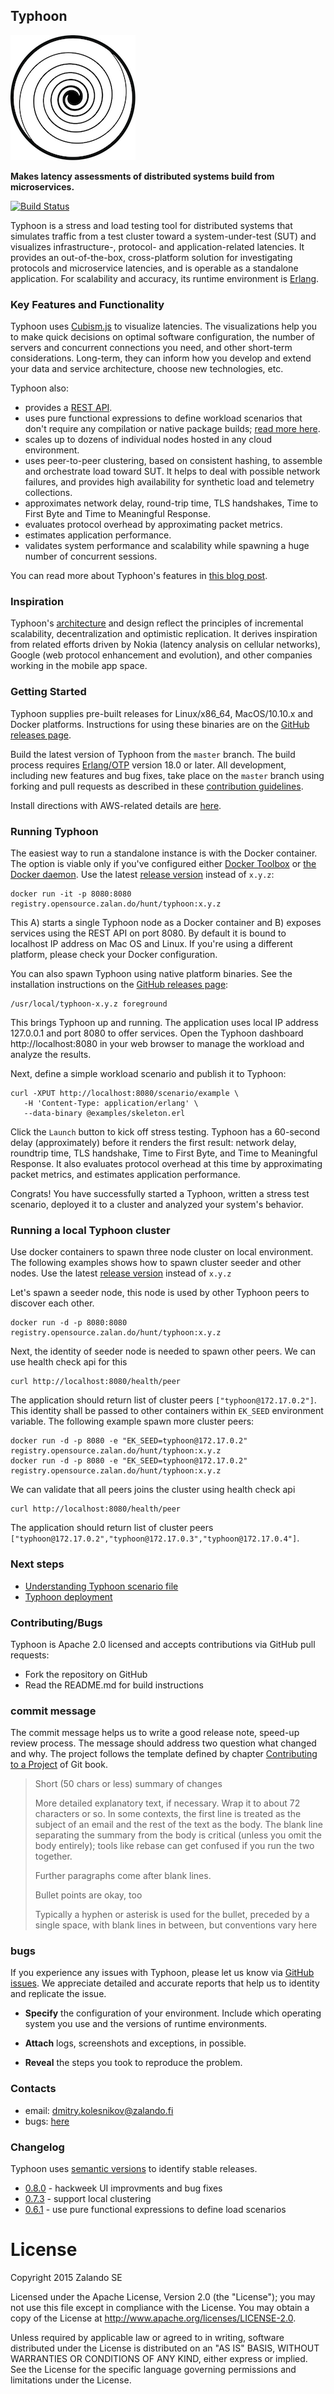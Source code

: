 ## Typhoon

![typhoon](docs/img/typhoon.png)

**Makes latency assessments of distributed systems build from microservices.**

[![Build Status](https://secure.travis-ci.org/zalando/typhoon.svg?branch=master)](http://travis-ci.org/zalando/typhoon)

Typhoon is a stress and load testing tool for distributed systems that simulates traffic from a test cluster toward a system-under-test (SUT) and visualizes infrastructure-, protocol- and application-related latencies. It provides an out-of-the-box, cross-platform solution for investigating protocols and microservice latencies, and is operable as a standalone application. For scalability and accuracy, its runtime environment is [Erlang](http://www.erlang.org/).  

### Key Features and Functionality

Typhoon uses [Cubism.js](https://bost.ocks.org/mike/cubism/intro/#0) to visualize latencies. The visualizations help you to make quick decisions on optimal software configuration, the number of servers and concurrent connections you need, and other short-term considerations. Long-term, they can inform how you develop and extend your data and service architecture, choose new technologies, etc.

Typhoon also:
- provides a [REST API](https://github.com/zalando/typhoon/blob/master/docs/restapi.yaml).
- uses pure functional expressions to define workload scenarios that don't require any compilation or native package builds; [read more here](https://github.com/zalando/typhoon/blob/master/docs/scenario.md).
- scales up to dozens of individual nodes hosted in any cloud environment.
- uses peer-to-peer clustering, based on consistent hashing, to assemble and orchestrate load toward SUT. It helps to deal with possible network failures, and provides high availability for synthetic load and telemetry collections.
- approximates network delay, round-trip time, TLS handshakes, Time to First Byte and Time to Meaningful Response.
- evaluates protocol overhead by approximating packet metrics.
- estimates application performance.
- validates system performance and scalability while spawning a huge number of concurrent sessions.

You can read more about Typhoon's features in [this blog post](https://tech.zalando.de/blog/end-to-end-latency-challenges-for-microservices/).

### Inspiration

Typhoon's [architecture](docs/arch.md) and design reflect the principles of incremental scalability, decentralization and  optimistic replication. It derives inspiration from related efforts driven by Nokia (latency analysis on cellular networks), Google (web protocol enhancement and evolution), and other companies working in the mobile app space.

### Getting Started

Typhoon supplies pre-built releases for Linux/x86_64, MacOS/10.10.x and Docker platforms. Instructions for using these binaries are on the [GitHub releases page](https://github.com/zalando/typhoon/releases).

Build the latest version of Typhoon from the `master` branch. The build process requires [Erlang/OTP](http://www.erlang.org/downloads) version 18.0 or later. All development, including new features and bug fixes, take place on the `master` branch using forking and pull requests as described in these [contribution guidelines](docs/contribution.md).

Install directions with AWS-related details are [here](https://github.com/zalando/typhoon/blob/master/docs/install.md).

### Running Typhoon

The easiest way to run a standalone instance is with the Docker container. The option is viable only if you've configured either [Docker Toolbox](https://www.docker.com/products/docker-toolbox) or [the Docker daemon](https://docs.docker.com/engine/reference/commandline/dockerd/). Use the latest [release version](https://github.com/zalando/typhoon/releases) instead of `x.y.z`:

```
docker run -it -p 8080:8080 registry.opensource.zalan.do/hunt/typhoon:x.y.z
```

This A) starts a single Typhoon node as a Docker container and B) exposes services using the REST API on port 8080. By default it is bound to localhost IP address on Mac OS and Linux. If you're using a different platform, please check your Docker configuration.

You can also spawn Typhoon using native platform binaries. See the installation instructions on the [GitHub releases page](https://github.com/zalando/typhoon/releases):
```
/usr/local/typhoon-x.y.z foreground
```

This brings Typhoon up and running. The application uses local IP address 127.0.0.1 and port 8080 to offer services. Open the Typhoon dashboard http://localhost:8080 in your web browser to manage the workload and analyze the results.

Next, define a simple workload scenario and publish it to Typhoon:
```
curl -XPUT http://localhost:8080/scenario/example \
   -H 'Content-Type: application/erlang' \
   --data-binary @examples/skeleton.erl
```  

Click the `Launch` button to kick off stress testing. Typhoon has a 60-second delay (approximately) before it renders the first result: network delay, roundtrip time, TLS handshake, Time to First Byte, and Time to Meaningful Response. It also evaluates protocol overhead at this time by approximating packet metrics, and estimates application performance.

Congrats! You have successfully started a Typhoon, written a stress test scenario, deployed it to a cluster and analyzed your system's behavior.

### Running a local Typhoon cluster 

Use docker containers to spawn three node cluster on local environment. The following examples shows how to spawn cluster seeder and other nodes. Use the latest [release version](https://github.com/zalando/typhoon/releases) instead of `x.y.z`

Let's spawn a seeder node, this node is used by other Typhoon peers to discover each other.
```
docker run -d -p 8080:8080 registry.opensource.zalan.do/hunt/typhoon:x.y.z
``` 

Next, the identity of seeder node is needed to spawn other peers. We can use health check api for this 
```
curl http://localhost:8080/health/peer
```
The application should return list of cluster peers `["typhoon@172.17.0.2"]`. This identity shall be passed to other containers within `EK_SEED` environment variable. The following example spawn more cluster peers: 
```
docker run -d -p 8080 -e "EK_SEED=typhoon@172.17.0.2" registry.opensource.zalan.do/hunt/typhoon:x.y.z
docker run -d -p 8080 -e "EK_SEED=typhoon@172.17.0.2" registry.opensource.zalan.do/hunt/typhoon:x.y.z
``` 

We can validate that all peers joins the cluster using health check api 
```
curl http://localhost:8080/health/peer
```
The application should return list of cluster peers 
`["typhoon@172.17.0.2","typhoon@172.17.0.3","typhoon@172.17.0.4"]`.   


### Next steps

* [Understanding Typhoon scenario file](docs/scenario.md)
* [Typhoon deployment](docs/install.md)

### Contributing/Bugs

Typhoon is Apache 2.0 licensed and accepts contributions via GitHub pull requests:

* Fork the repository on GitHub
* Read the README.md for build instructions

### commit message

The commit message helps us to write a good release note, speed-up review process. The message should address two question what changed and why. The project follows the template defined by chapter [Contributing to a Project](http://git-scm.com/book/ch5-2.html) of Git book.

>
> Short (50 chars or less) summary of changes
>
> More detailed explanatory text, if necessary. Wrap it to about 72 characters or so. In some contexts, the first line is treated as the subject of an email and the rest of the text as the body. The blank line separating the summary from the body is critical (unless you omit the body entirely); tools like rebase can get confused if you run the two together.
> 
> Further paragraphs come after blank lines.
> 
> Bullet points are okay, too
> 
> Typically a hyphen or asterisk is used for the bullet, preceded by a single space, with blank lines in between, but conventions vary here
>


### bugs
If you experience any issues with Typhoon, please let us know via [GitHub issues](https://github.com/zalando/typhoon/issue). We appreciate detailed and accurate reports that help us to identity and replicate the issue. 

* **Specify** the configuration of your environment. Include which operating system you use and the versions of runtime environments. 

* **Attach** logs, screenshots and exceptions, in possible.

* **Reveal** the steps you took to reproduce the problem.


### Contacts

* email: dmitry.kolesnikov@zalando.fi
* bugs: [here](https://github.com/zalando/typhoon/issues) 

### Changelog

Typhoon uses [semantic versions](http://semver.org) to identify stable releases. 
 
* [0.8.0](https://github.com/zalando/typhoon/releases/tag/0.8.0) - hackweek UI improvments and bug fixes 
* [0.7.3](https://github.com/zalando/typhoon/releases/tag/0.7.3) - support local clustering
* [0.6.1](https://github.com/zalando/typhoon/releases/tag/0.6.1) - use pure functional expressions to define load scenarios
  

# License

Copyright 2015 Zalando SE

Licensed under the Apache License, Version 2.0 (the "License"); you may not use this file except in compliance with the License. You may obtain a copy of the License at http://www.apache.org/licenses/LICENSE-2.0.

Unless required by applicable law or agreed to in writing, software distributed under the License is distributed on an "AS IS" BASIS, WITHOUT WARRANTIES OR CONDITIONS OF ANY KIND, either express or implied. See the License for the specific language governing permissions and limitations under the License.
